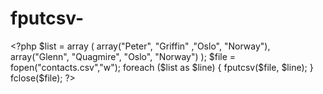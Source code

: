 # fputcsv-
&lt;?php $list = array (   array("Peter", "Griffin" ,"Oslo", "Norway"),   array("Glenn", "Quagmire", "Oslo", "Norway") );  $file = fopen("contacts.csv","w");  foreach ($list as $line) {   fputcsv($file, $line); }  fclose($file); ?>
